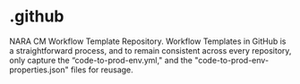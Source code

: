 # .github
NARA CM Workflow Template Repository.
Workflow Templates in GitHub is a straightforward process, and to remain consistent across every repository, only capture the “code-to-prod-env.yml," and the "code-to-prod-env-properties.json" files for reusage.

